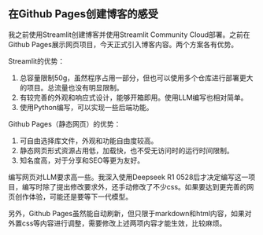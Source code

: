 ## 在Github Pages创建博客的感受

我之前使用Streamlit创建博客并使用Streamlit Community Cloud部署。之前在Github Pages展示网页项目，今天正式引入博客内容。两个方案各有优势。

Streamlit的优势：
1. 总容量限制50g，虽然程序占用一部分，但也可以使用多个仓库进行部署更大的项目。总流量也没有明显限制。
2. 有较完善的外观和响应式设计，能够开箱即用。使用LLM编写也相对简单。
3. 使用Python编写，可以实现一些后端功能。

Github Pages（静态网页）的优势：
1. 可自由选择库文件，外观和功能自由度较高。
2. 静态网页形式资源占用低，加载快，也不受无访问时的运行时间限制。
3. 知名度高，对于分享和SEO等更为友好。

编写网页对LLM要求高一些。我深入使用Deepseek R1 0528后才决定编写这一项目，编写时除了提出修改要求外，还手动修改了不少css。如果要达到更完善的网页创作体验，可能还是要等下一代模型。

另外，Github Pages虽然能自动刷新，但只限于markdown和html内容，如果对外置css等内容进行调整，需要修改上述两项内容才能生效，比较麻烦。